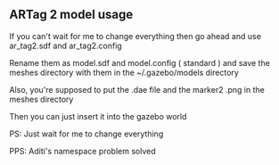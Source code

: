 ## ARTag 2 model usage

If you can't wait for me to change everything then go ahead and use ar_tag2.sdf and ar_tag2.config

Rename them as model.sdf and model.config ( standard ) and save the meshes directory with them in the ~/.gazebo/models directory

Also, you're supposed to put the .dae file and the marker2 .png in the meshes directory

Then you can just insert it into the gazebo world

PS: Just wait for me to change everything

PPS: Aditi's namespace problem solved 
